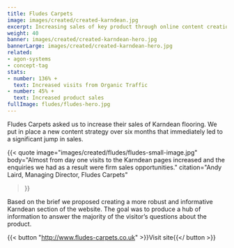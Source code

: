 ```yaml
---
title: Fludes Carpets
image: images/created/created-karndean.jpg
excerpt: Increasing sales of key product through online content creation.
weight: 40
banner: images/created/created-karndean-hero.jpg
bannerLarge: images/created/created-karndean-hero.jpg
related:
- agon-systems
- concept-tag
stats:
- number: 136% +
  text: Increased visits from Organic Traffic
- number: 45% + 
  text: Increased product sales
fullImage: fludes/fludes-hero.jpg
---
```


Fludes Carpets asked us to increase their sales of Karndean flooring. We put in place a new content strategy over six months that immediately led to a significant jump in sales.

{{< quote
	image="images/created/fludes/fludes-small-image.jpg"
	body="Almost from day one visits to the Karndean pages increased and the enquiries we had as a result were firm sales opportunities."
	citation="Andy Laird, Managing Director, Fludes Carpets"
>}}

Based on the brief we proposed creating a more robust and informative Karndean section of the website. The goal was to produce a hub of information to answer the majority of the visitor’s questions about the product.

{{< button "http://www.fludes-carpets.co.uk" >}}Visit site{{</ button >}}
